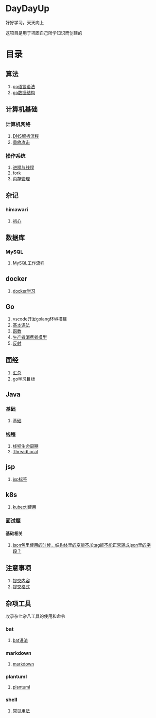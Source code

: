 # DayDayUp
好好学习，天天向上

这项目是用于巩固自己所学知识而创建的

# 目录

## 算法
1. [go语言语法](./algorithm/goGrammer.md)
2. [go数据结构](./algorithm/dataStructure.md)

## 计算机基础

### 计算机网络

1. [DNS解析流程](./computerBasics/computernetwork/DNSwork.md)
2. [重放攻击](./computerBasics/computernetwork/replayattack.md)

### 操作系统

1. [进程与线程](./computerBasics/os/ProcessAndThread.md)
2. [fork](./computerBasics/os/Fork.md)
3. [内存管理](./computerBasics/os/MemoryManagement.md)

## 杂记
### himawari
1. [初心](./daily/himawari/initialCommit.md)

## 数据库

### MySQL

1. [MySQL工作流程](./database/MySQL/howtowork.md)

## docker
1. [docker学习](./docker/dockerStudy.md)

## Go
1. [vscode开发golang环境搭建](./go/install.md)
2. [基本语法](./go/basicgrammar.md)
3. [函数](./go/function.md)
4. [生产者消费者模型](./go/productconsumermodel.md)
5. [反射](./go/reflect.md)

## 面经
1. [汇总](./interviewExperience/summary.md)
2. [go学习目标](./interviewExperience/goRequirement.md)

## Java

### 基础

1. [基础](./java/basic/basic.md)

### 线程

1. [线程生命周期](./java/thread/ThreadLifeCycle.md)
2. [ThreadLocal](./java/thread/ThreadLocal.md)

## jsp
1. [jsp标签](./jsp/tag.md)

## k8s
1. [kubectl使用](./k8s/kubectl.md)

### 面试题

#### 基础相关

1. [json包里使用的时候，结构体里的变量不加tag能不能正常转成json里的字段？](./interviewExperience/interviewquestions/jsonWithoutTag.md)

## 注意事项
1. [提交内容](./notice/content.md)
2. [提交格式](./notice/commitFormat.md)

## 杂项工具
收录杂七杂八工具的使用和命令

### bat
1. [bat语法](./tool/bat/batGrammer.md)

### markdown
1. [markdown](./tool/markdown/markdown.md)

### plantuml
1. [plantuml](./tool/plantuml/plantuml.md)

### shell
1. [常见用法](./tool/shell/commonUsage.md)






